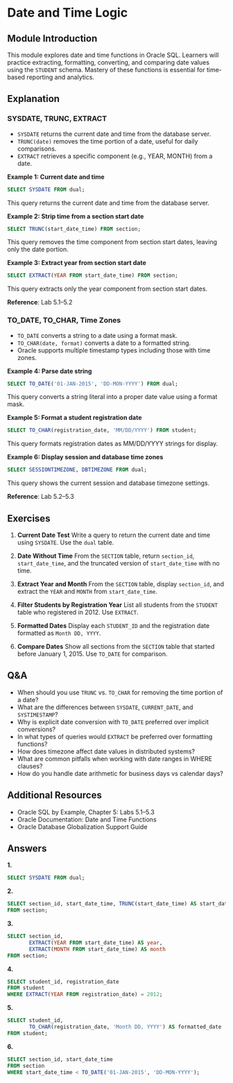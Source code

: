 # Date and Time Logic

## Module Introduction

This module explores date and time functions in Oracle SQL. Learners will practice extracting, formatting, converting, and comparing date values using the `STUDENT` schema. Mastery of these functions is essential for time-based reporting and analytics.

## Explanation

### SYSDATE, TRUNC, EXTRACT

* `SYSDATE` returns the current date and time from the database server.
* `TRUNC(date)` removes the time portion of a date, useful for daily comparisons.
* `EXTRACT` retrieves a specific component (e.g., YEAR, MONTH) from a date.

**Example 1: Current date and time**

```sql
SELECT SYSDATE FROM dual;
```

This query returns the current date and time from the database server.

**Example 2: Strip time from a section start date**

```sql
SELECT TRUNC(start_date_time) FROM section;
```

This query removes the time component from section start dates, leaving only the date portion.

**Example 3: Extract year from section start date**

```sql
SELECT EXTRACT(YEAR FROM start_date_time) FROM section;
```

This query extracts only the year component from section start dates.

**Reference**: Lab 5.1–5.2

### TO_DATE, TO_CHAR, Time Zones

* `TO_DATE` converts a string to a date using a format mask.
* `TO_CHAR(date, format)` converts a date to a formatted string.
* Oracle supports multiple timestamp types including those with time zones.

**Example 4: Parse date string**

```sql
SELECT TO_DATE('01-JAN-2015', 'DD-MON-YYYY') FROM dual;
```

This query converts a string literal into a proper date value using a format mask.

**Example 5: Format a student registration date**

```sql
SELECT TO_CHAR(registration_date, 'MM/DD/YYYY') FROM student;
```

This query formats registration dates as MM/DD/YYYY strings for display.

**Example 6: Display session and database time zones**

```sql
SELECT SESSIONTIMEZONE, DBTIMEZONE FROM dual;
```

This query shows the current session and database timezone settings.

**Reference**: Lab 5.2–5.3

## Exercises

1. **Current Date Test**
   Write a query to return the current date and time using `SYSDATE`. Use the `dual` table.

2. **Date Without Time**
   From the `SECTION` table, return `section_id`, `start_date_time`, and the truncated version of `start_date_time` with no time.

3. **Extract Year and Month**
   From the `SECTION` table, display `section_id`, and extract the `YEAR` and `MONTH` from `start_date_time`.

4. **Filter Students by Registration Year**
   List all students from the `STUDENT` table who registered in 2012. Use `EXTRACT`.

5. **Formatted Dates**
   Display each `STUDENT_ID` and the registration date formatted as `Month DD, YYYY`.

6. **Compare Dates**
   Show all sections from the `SECTION` table that started before January 1, 2015. Use `TO_DATE` for comparison.

## Q&A

* When should you use `TRUNC` vs. `TO_CHAR` for removing the time portion of a date?
* What are the differences between `SYSDATE`, `CURRENT_DATE`, and `SYSTIMESTAMP`?
* Why is explicit date conversion with `TO_DATE` preferred over implicit conversions?
* In what types of queries would `EXTRACT` be preferred over formatting functions?
* How does timezone affect date values in distributed systems?
* What are common pitfalls when working with date ranges in WHERE clauses?
* How do you handle date arithmetic for business days vs calendar days?

## Additional Resources

* Oracle SQL by Example, Chapter 5: Labs 5.1–5.3
* Oracle Documentation: Date and Time Functions
* Oracle Database Globalization Support Guide

## Answers

**1.**

```sql
SELECT SYSDATE FROM dual;
```

**2.**

```sql
SELECT section_id, start_date_time, TRUNC(start_date_time) AS start_date
FROM section;
```

**3.**

```sql
SELECT section_id,
       EXTRACT(YEAR FROM start_date_time) AS year,
       EXTRACT(MONTH FROM start_date_time) AS month
FROM section;
```

**4.**

```sql
SELECT student_id, registration_date
FROM student
WHERE EXTRACT(YEAR FROM registration_date) = 2012;
```

**5.**

```sql
SELECT student_id,
       TO_CHAR(registration_date, 'Month DD, YYYY') AS formatted_date
FROM student;
```

**6.**

```sql
SELECT section_id, start_date_time
FROM section
WHERE start_date_time < TO_DATE('01-JAN-2015', 'DD-MON-YYYY');
```